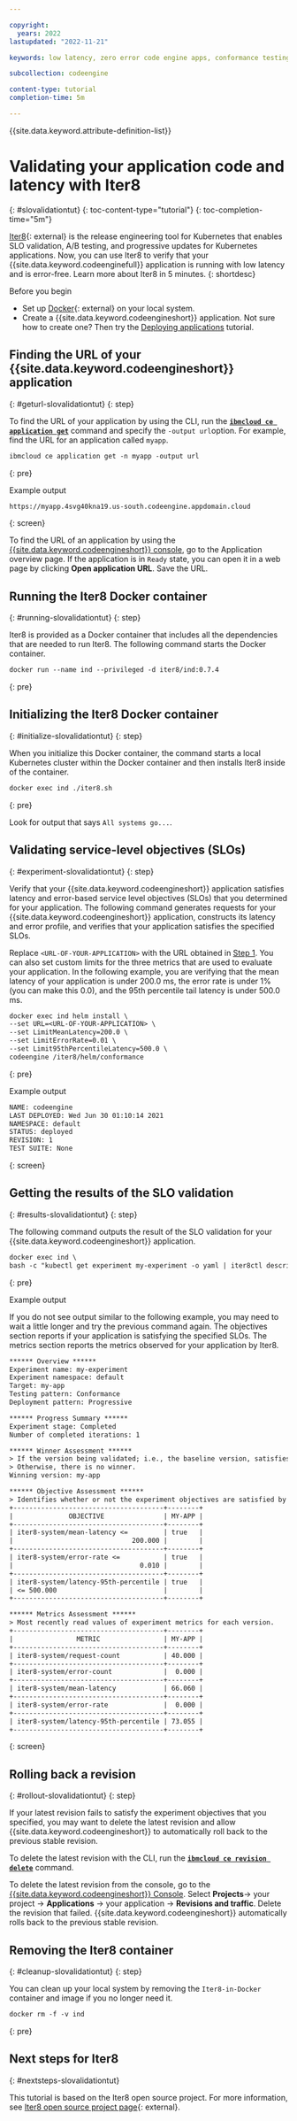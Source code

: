 ```yaml
---

copyright:
  years: 2022
lastupdated: "2022-11-21"

keywords: low latency, zero error code engine apps, conformance testing, service-level objectives (SLOs), SLO, Iter8, code engine application, rolling back a revision, validating application code

subcollection: codeengine

content-type: tutorial
completion-time: 5m 

---
```


{{site.data.keyword.attribute-definition-list}}

# Validating your application code and latency with Iter8
{: #slovalidationtut}
{: toc-content-type="tutorial"}
{: toc-completion-time="5m"}

[Iter8](https://iter8.tools){: external} is the release engineering tool for Kubernetes that enables SLO validation, A/B testing, and progressive updates for Kubernetes applications. Now, you can use Iter8 to verify that your {{site.data.keyword.codeenginefull}} application is running with low latency and is error-free. Learn more about Iter8 in 5 minutes.
{: shortdesc}

Before you begin

- Set up [Docker](https://docs.docker.com/get-docker/){: external} on your local system.
- Create a {{site.data.keyword.codeengineshort}} application. Not sure how to create one? Then try the [Deploying applications](/docs/codeengine?topic=codeengine-deploy-app-tutorial) tutorial.

## Finding the URL of your {{site.data.keyword.codeengineshort}} application
{: #geturl-slovalidationtut}
{: step}

To find the URL of your application by using the CLI, run the [**`ibmcloud ce application get`**](/docs/codeengine?topic=codeengine-cli#cli-application-get) command and specify the `-output url`option. For example, find the URL for an application called `myapp`.

```txt
ibmcloud ce application get -n myapp -output url
```
{: pre}

Example output

```txt
https://myapp.4svg40kna19.us-south.codeengine.appdomain.cloud
```
{: screen}

To find the URL of an application by using the [{{site.data.keyword.codeengineshort}} console](https://cloud.ibm.com/codeengine/overview), go to the Application overview page. If the application is in `Ready` state, you can open it in a web page by clicking **Open application URL**. Save the URL.

## Running the Iter8 Docker container
{: #running-slovalidationtut}
{: step}

Iter8 is provided as a Docker container that includes all the dependencies that are needed to run Iter8. The following command starts the Docker container.

```txt
docker run --name ind --privileged -d iter8/ind:0.7.4
```
{: pre}

## Initializing the Iter8 Docker container
{: #initialize-slovalidationtut}
{: step}

When you initialize this Docker container, the command starts a local Kubernetes cluster within the Docker container and then installs Iter8 inside of the container.

```txt
docker exec ind ./iter8.sh
```
{: pre}

Look for output that says `All systems go...`.

## Validating service-level objectives (SLOs)
{: #experiment-slovalidationtut}
{: step}

Verify that your {{site.data.keyword.codeengineshort}} application satisfies latency and error-based service level objectives (SLOs) that you determined for your application. The following command generates requests for your {{site.data.keyword.codeengineshort}} application, constructs its latency and error profile, and verifies that your application satisfies the specified SLOs.

Replace `<URL-OF-YOUR-APPLICATION>` with the URL obtained in [Step 1](#geturl-slovalidationtut). You can also set custom limits for the three metrics that are used to evaluate your application. In the following example, you are verifying that the mean latency of your application is under 200.0 ms, the error rate is under 1% (you can make this 0.0), and the 95th percentile tail latency is under 500.0 ms.

```txt
docker exec ind helm install \
--set URL=<URL-OF-YOUR-APPLICATION> \
--set LimitMeanLatency=200.0 \
--set LimitErrorRate=0.01 \
--set Limit95thPercentileLatency=500.0 \
codeengine /iter8/helm/conformance
```
{: pre}

Example output

```txt
NAME: codeengine
LAST DEPLOYED: Wed Jun 30 01:10:14 2021
NAMESPACE: default
STATUS: deployed
REVISION: 1
TEST SUITE: None
```
{: screen}

## Getting the results of the SLO validation
{: #results-slovalidationtut}
{: step}

The following command outputs the result of the SLO validation for your {{site.data.keyword.codeengineshort}} application.

```txt
docker exec ind \
bash -c "kubectl get experiment my-experiment -o yaml | iter8ctl describe -f -"
```
{: pre}

Example output

If you do not see output similar to the following example, you may need to wait a little longer and try the previous command again. The objectives section reports if your application is satisfying the specified SLOs. The metrics section reports the metrics observed for your application by Iter8.

```txt
****** Overview ******
Experiment name: my-experiment
Experiment namespace: default
Target: my-app
Testing pattern: Conformance
Deployment pattern: Progressive

****** Progress Summary ******
Experiment stage: Completed
Number of completed iterations: 1

****** Winner Assessment ******
> If the version being validated; i.e., the baseline version, satisfies the experiment objectives, it is the winner.
> Otherwise, there is no winner.
Winning version: my-app

****** Objective Assessment ******
> Identifies whether or not the experiment objectives are satisfied by the most recently observed metrics values for each version.
+--------------------------------------+--------+
|              OBJECTIVE               | MY-APP |
+--------------------------------------+--------+
| iter8-system/mean-latency <=         | true   |
|                              200.000 |        |
+--------------------------------------+--------+
| iter8-system/error-rate <=           | true   |
|                                0.010 |        |
+--------------------------------------+--------+
| iter8-system/latency-95th-percentile | true   |
| <= 500.000                           |        |
+--------------------------------------+--------+

****** Metrics Assessment ******
> Most recently read values of experiment metrics for each version.
+--------------------------------------+--------+
|                METRIC                | MY-APP |
+--------------------------------------+--------+
| iter8-system/request-count           | 40.000 |
+--------------------------------------+--------+
| iter8-system/error-count             |  0.000 |
+--------------------------------------+--------+
| iter8-system/mean-latency            | 66.060 |
+--------------------------------------+--------+
| iter8-system/error-rate              |  0.000 |
+--------------------------------------+--------+
| iter8-system/latency-95th-percentile | 73.055 |
+--------------------------------------+--------+
```
{: screen}

## Rolling back a revision
{: #rollout-slovalidationtut}
{: step}

If your latest revision fails to satisfy the experiment objectives that you specified, you may want to delete the latest revision and allow {{site.data.keyword.codeengineshort}} to automatically roll back to the previous stable revision. 

To delete the latest revision with the CLI, run the [**`ibmcloud ce revision delete`**](/docs/codeengine?topic=codeengine-cli#cli-revision-delete) command. 

To delete the latest revision from the console, go to the [{{site.data.keyword.codeengineshort}} Console](https://cloud.ibm.com/codeengine/overview). Select **Projects**-> your project -> **Applications** -> your application -> **Revisions and traffic**. Delete the revision that failed. {{site.data.keyword.codeengineshort}} automatically rolls back to the previous stable revision.

## Removing the Iter8 container
{: #cleanup-slovalidationtut}
{: step}

You can clean up your local system by removing the `Iter8-in-Docker` container and image if you no longer need it.

```txt
docker rm -f -v ind
```
{: pre}

## Next steps for Iter8
{: #nextsteps-slovalidationtut}

This tutorial is based on the Iter8 open source project. For more information, see [Iter8 open source project page](https://iter8.tools){: external}.


